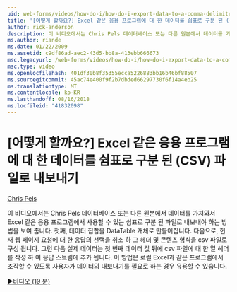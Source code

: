 ```yaml
---
uid: web-forms/videos/how-do-i/how-do-i-export-data-to-a-comma-delimited-csv-file-for-an-application-like-excel
title: '[어떻게 할까요?] Excel 같은 응용 프로그램에 대 한 데이터를 쉼표로 구분 된 (CSV) 파일로 내보내기 | Microsoft Docs'
author: rick-anderson
description: 이 비디오에서는 Chris Pels 데이터베이스 또는 다른 원본에서 데이터를 가져오고는 응용 프로그램 li에서 사용할 수 있는 쉼표로 구분 된 파일로 내보내야 하는 방법을 표시 하는 중...
ms.author: riande
ms.date: 01/22/2009
ms.assetid: c9df86ad-aec2-43d5-bb8a-413ebb666673
msc.legacyurl: /web-forms/videos/how-do-i/how-do-i-export-data-to-a-comma-delimited-csv-file-for-an-application-like-excel
msc.type: video
ms.openlocfilehash: 401df30b8f35355ecca5226883bb16b46bf88507
ms.sourcegitcommit: 45ac74e400f9f2b7dbded66297730f6f14a4eb25
ms.translationtype: MT
ms.contentlocale: ko-KR
ms.lasthandoff: 08/16/2018
ms.locfileid: "41832098"
---
```

<a name="how-do-i-export-data-to-a-comma-delimited-csv-file-for-an-application-like-excel"></a>[어떻게 할까요?] Excel 같은 응용 프로그램에 대 한 데이터를 쉼표로 구분 된 (CSV) 파일로 내보내기
====================
[Chris Pels](https://twitter.com/chrispels)

이 비디오에서는 Chris Pels 데이터베이스 또는 다른 원본에서 데이터를 가져와서 Excel 같은 응용 프로그램에서 사용할 수 있는 쉼표로 구분 된 파일로 내보내야 하는 방법을 보여 줍니다. 첫째, 데이터 집합을 DataTable 개체로 만들어집니다. 다음으로, 현재 웹 페이지 요청에 대 한 응답의 선택을 취소 하 고 헤더 및 콘텐츠 형식을 csv 파일로 구성 됩니다. 그런 다음 실제 데이터는 첫 번째 데이터 값 뒤에 csv 파일에 대 한 열 헤더를 작성 하 여 응답 스트림에 추가 됩니다. 이 방법은 로컬 Excel과 같은 프로그램에서 조작할 수 있도록 사용자가 데이터의 내보내기를 필요로 하는 경우 유용할 수 있습니다.

[&#9654;비디오 (19 분)](https://channel9.msdn.com/Blogs/ASP-NET-Site-Videos/how-do-i-export-data-to-a-comma-delimited-csv-file-for-an-application-like-excel)
